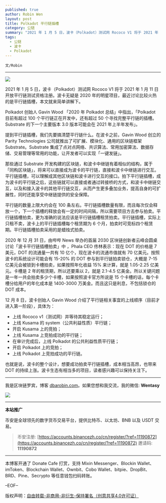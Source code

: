 ```yaml
---
published: true
author: Robin Wen
layout: post
title: Polkadot 平行链插槽
category: 公链
summary: "2021 年 1 月 5 日，波卡（Polkadot）测试网 Rococo V1 将于 2021 年 1 月 11 日开放平行链测试资格注册。波卡无疑是 2020 年的明星项目，最近讨论比较火热的是平行链插槽，本文就来简单讲解下。Polkadot 创始人 Gavin Wood 「2020 年 Polkadot 总结」中指出，「Polkadot 目前有超过 100 个平行链正在开发中，还有超过 50 个寻找完整平行链的插槽。Substrate 的下一个主要版本 3.0 版本可能会在 2021 年上半年发布」。也就是说，波卡的整个设计，想要成功拍卖平行链插槽，成本相当高昂，也带来 DOT 的持续上涨。波卡生态有相当多的项目，读者感兴趣可以保持关注下。"
tags:
  - 公链
  - 波卡
  - Polkadot
---
```


`文/Robin`

***

![](https://cdn.dbarobin.com/rd91baa.png)

2021 年 1 月 5 日，波卡（Polkadot）测试网 Rococo V1 将于 2021 年 1 月 11 日开放平行链测试资格注册。波卡无疑是 2020 年的明星项目，最近讨论比较火热的是平行链插槽，本文就来简单讲解下。

Polkadot 创始人 Gavin Wood 「2020 年 Polkadot 总结」中指出，「Polkadot 目前有超过 100 个平行链正在开发中，还有超过 50 个寻找完整平行链的插槽。Substrate 的下一个主要版本 3.0 版本可能会在 2021 年上半年发布」。

提到平行链插槽，我们先要搞清楚平行链什么。在波卡之前，Gavin Wood 创立的 Parity Technologies 公司就推出了可扩展、模块化、通用的区块链框架 Substrate。Substrate 集成了点对点网络、共识算法、常用加密算法、数据存储、交易管理等常用的功能，让开发者可以实现「一键发链」。

那些通过 Substrate 开发构建的区块链，和波卡中继链有着相似的结构，属于「同构区块链」，将来可以直接成为波卡的平行链，直接和波卡中继链进行交互。平行链插槽，可以理解成其他区块链和波卡进行交互的接口。拍下平行链插槽，成为波卡的平行链之后，这些链就可以直接或者通过转接桥的方式，和波卡中继链交互，以及和接入波卡的其他平行链交互，从而产生更多叠加业务，提高自身的可扩展性，同时还能享受中继链提供的安全保障。

平行链的数量上限大约会在 100 条左右。平行链插槽数量有限，而且每次仅会释放一个，下一个插槽的释放会有一定的时间间隔，所以需要项目方去参与拍卖。平行链插槽拍卖，更为准确的说法应该是平行链插槽租赁拍卖。平行链插槽，实际上只租不卖，波卡上的平行链插槽每个租赁期为 6 个月，拍卖时可竞标四个租赁期。平行链插槽拍卖采用的是蜡烛式拍卖。

2020 年 12 月 31 日，由哔哔 News 举办的首届 2030 区块链创新者云峰会圆桌讨论「波卡平行链插槽拍卖」中 ，Phala CEO 佟林表示：现在 DOT 的价格是 7 美元，DOT 的流通量一共有 10 亿个，现在波卡的流通市值就有 70 亿美元。按照波卡的系统设计可能会有 15-20% 的 DOT 参与到平行链拍卖锁仓，大概是 7-15 亿美元会被锁到卡槽拍卖，如果按照年化收益 15% 来计算，就是 1.05-2.25 亿美元。卡槽是 2 年的租赁期，所以还要乘以 2，就是 2.1-4.5 亿美金。所以关键问题是一年一共会拍卖多少个卡槽，如果按照波卡官方所说是 15 个卡槽的话，每个卡槽分给用户的年化成本是 1400-3000 万美金。而且这只是利息，不包括锁仓的 DOT 成本。

12 月 8 日，波卡创始人 Gavin Wood 介绍了平行链相关事宜的上线顺序（目前才进入第一阶段），具体为：

* 上线 Rococo v1（测试网）并等待其稳定运行；
* 上线 Kusama 的 system（公共利益性质）平行链；
* 开启 Kusama 上的竞拍；
* 上线 Kusama 上竞拍成功的平行链；
* 在审计完成后，上线 Polkadot 的公共利益性质平行链；
* 开启 Polkadot 上的竞拍；
* 上线 Polkadot 上竞拍成功的平行链。

也就是说，波卡的整个设计，想要成功拍卖平行链插槽，成本相当高昂，也带来 DOT 的持续上涨。波卡生态有相当多的项目，读者感兴趣可以保持关注下。

***

我是区块链罗宾，博客 [dbarobin.com](https://dbarobin.com/)。如果您想和我交流，我的微信: **Wentasy**

![](https://cdn.dbarobin.com/v4yywe2.png)

***

**本站推广**

币安是全球领先的数字货币交易平台，提供比特币、以太坊、BNB 以及 USDT 交易。

> 币安注册: [https://accounts.binancezh.co/cn/register/?ref=11190872](https://accounts.binancezh.co/cn/register/?ref=11190872)
> 邀请码: **11190872**

***

本博客开通了 Donate Cafe 打赏，支持 Mixin Messenger、Blockin Wallet、imToken、Blockchain Wallet、Ownbit、Cobo Wallet、bitpie、DropBit、BRD、Pine、Secrypto 等任意钱包扫码转账。

<center>
    <div class="--donate-button"
         data-button-id="f8b9df0d-af9a-460d-8258-d3f435445075"
    ></div>
</center>

–EOF–

版权声明：[自由转载-非商用-非衍生-保持署名（创意共享4.0许可证）](http://creativecommons.org/licenses/by-nc-nd/4.0/deed.zh)